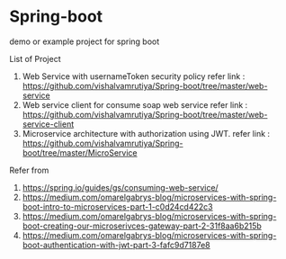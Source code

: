 # Spring-boot
demo or example project for spring boot


List of Project
1. Web Service with usernameToken security policy
refer link : https://github.com/vishalvamrutiya/Spring-boot/tree/master/web-service
2. Web service client for consume soap web service
refer link : https://github.com/vishalvamrutiya/Spring-boot/tree/master/web-service-client
3. Microservice architecture with authorization using JWT.
refer link : https://github.com/vishalvamrutiya/Spring-boot/tree/master/MicroService

Refer from 
1. https://spring.io/guides/gs/consuming-web-service/
2. https://medium.com/omarelgabrys-blog/microservices-with-spring-boot-intro-to-microservices-part-1-c0d24cd422c3
3. https://medium.com/omarelgabrys-blog/microservices-with-spring-boot-creating-our-microserivces-gateway-part-2-31f8aa6b215b
4. https://medium.com/omarelgabrys-blog/microservices-with-spring-boot-authentication-with-jwt-part-3-fafc9d7187e8
